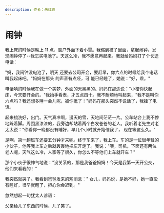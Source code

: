 ```yaml
---
description: 作者：朱红锋
---
```


# 闹钟

&#x20;       我上床的时候是晚上 11 点，窗户外面下着小雪。我缩到被子里面，拿起闹钟，发现闹钟停了--我忘买电池了。天这么冷，我不愿意再起来。我就给妈妈打了个长途电话：

&#x20;       "妈，我闹钟没电池了，明天 还要去公司开会，要赶早，你六点的时候给我个电话叫我起床吧。"妈妈在那头 的声音有点哑，可 能已经睡了，她说："好，乖。"

&#x20;       电话响的时候我在做一个美梦，外面的天黑黑的。妈妈在那边说："小桔你快起床，今天要开会的。"我抬手看表，才五点四十。我不耐烦地叫起来，"我不是叫你六点吗？我还想多睡一会儿呢，被你搅了！"妈妈在那头突然不说话了，我挂了电话。

&#x20;       起来梳洗好，出门。天气真冷啊，漫天的雪，天地间茫茫一片。公车站台上我不停地跺着脚。周围黑漆漆的，我旁边却站着两个白发苍苍的老人。我听着老先生对老太太说："你看你一晚都没有睡好，早几个小时就开始催我了， 现在等这么久。"

&#x20;       是啊，第一趟班车还要五分钟才来呢。终于车来了，我上车。车的是一位很年轻的小伙子，他等我上车之后就轰轰地把车开走了。我说："喂，司机，下面还有两位老人呢，天气这么冷，人家等了很久，你怎么不等他们上车就开车？"

&#x20;       那个小伙子很神气地说："没关系的，那是我爸爸妈妈！今天是我第一天开公交，他们来看我的！"

&#x20;       我突然就哭了。我看到爸爸发来的短消息：" 女儿，妈妈说，是她不好，她一直没有睡好，很早就醒了，担心你会迟到。"

&#x20;       忽然想起一句犹太人谚语：

&#x20;       父亲给儿子东西的时候，儿子笑了。
